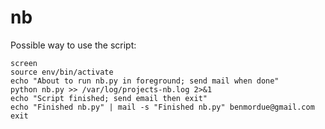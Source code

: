 nb
==

Possible way to use the script:
```
screen
source env/bin/activate
echo "About to run nb.py in foreground; send mail when done"
python nb.py >> /var/log/projects-nb.log 2>&1
echo "Script finished; send email then exit"
echo "Finished nb.py" | mail -s "Finished nb.py" benmordue@gmail.com
exit
```
